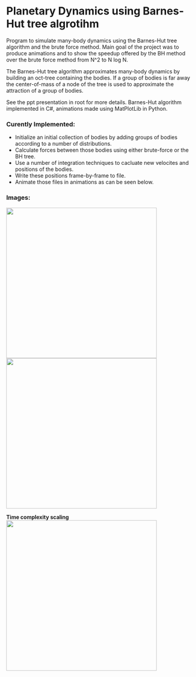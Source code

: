 # Planetary Dynamics using Barnes-Hut tree algrotihm
Program to simulate many-body dynamics using the Barnes-Hut tree algorithm and
the brute force method. Main goal of the project was to produce animations and to show
the speedup offered by the BH method over the brute force method from N^2 to N log N. 

The Barnes-Hut tree algorithm approximates many-body dynamics by building an oct-tree containing the bodies. If a group of bodies is far away
the center-of-mass of a node of the tree is used to approximate the attraction of a group of bodies.  

See the ppt presentation in root for more details. Barnes-Hut algorithm implemented in C#, animations made using MatPlotLib in Python.

### Curently Implemented:
- Initialize an initial collection of bodies by adding groups of bodies according to a number of distributions.
- Calculate forces between those bodies using either brute-force or the BH tree.
- Use a number of integration techniques to cacluate new velocites and positions of the bodies.
- Write these positions frame-by-frame to file.
- Animate those files in animations as can be seen below.

### Images:

<img src="https://raw.github.com/akoreman/Planetary-Dynamics-Barnes-Hut/main/images/Collision.PNG" width="400"> 

<img src="https://raw.github.com/akoreman/Planetary-Dynamics-Barnes-Hut/main/images/CollisionAnim.gif" width="400"> 

**Time complexity scaling**  
<img src="https://raw.github.com/akoreman/Planetary-Dynamics-Barnes-Hut/main/images/TimeComplexity.PNG" width="400">  

